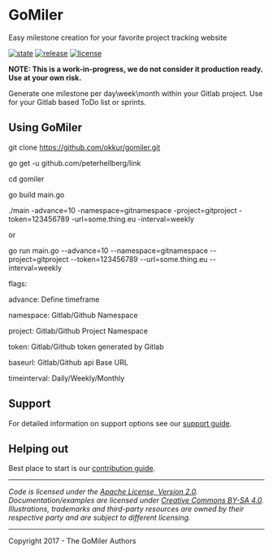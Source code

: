 # GoMiler

Easy milestone creation for your favorite project tracking website

 [![state](https://img.shields.io/badge/state-unstable-blue.svg)]() 
 [![release](https://img.shields.io/github/release/okkur/dailymile.svg)](https://github.com/okkur/dailymile/releases)
 [![license](https://img.shields.io/github/license/okkur/dailymile.svg)](LICENSE)

**NOTE: This is a work-in-progress, we do not consider it production ready. Use at your own risk.**

Generate one milestone per day\week\month within your Gitlab project.
Use for your Gitlab based ToDo list or sprints.

## Using GoMiler

git clone https://github.com/okkur/gomiler.git

go get -u github.com/peterhellberg/link

cd gomiler

go build main.go

./main -advance=10 -namespace=gitnamespace  -project=gitproject -token=123456789 -url=some.thing.eu  -interval=weekly

or

go run main.go --advance=10 --namespace=gitnamespace  --project=gitproject --token=123456789 --url=some.thing.eu  --interval=weekly

flags:

advance: Define timeframe

namespace: Gitlab/Github Namespace

project: Gitlab/Github Project Namespace

token: Gitlab/Github token generated by Gitlab

baseurl: Gitlab/Github api Base URL

timeinterval: Daily/Weekly/Monthly   


## Support
For detailed information on support options see our [support guide](/SUPPORT.md).

## Helping out
Best place to start is our [contribution guide](/CONTRIBUTING.md).

----

*Code is licensed under the [Apache License, Version 2.0](/LICENSE).*  
*Documentation/examples are licensed under [Creative Commons BY-SA 4.0](/docs/LICENSE).*  
*Illustrations, trademarks and third-party resources are owned by their respective party and are subject to different licensing.*

---

Copyright 2017 - The GoMiler Authors


